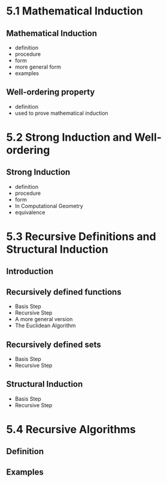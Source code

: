 # 5.1 Mathematical Induction
## Mathematical Induction
- definition
- procedure
- form
- more general form
- examples
## Well-ordering property
- definition
- used to prove mathematical induction
# 5.2 Strong Induction and Well-ordering
## Strong Induction
- definition
- procedure
- form
- In Computational Geometry
- equivalence
# 5.3 Recursive Definitions and Structural Induction
## Introduction
## Recursively defined functions
- Basis Step
- Recursive Step
- A more general version
- The Euclidean Algorithm
## Recursively defined sets
- Basis Step
- Recursive Step
## Structural Induction
- Basis Step
- Recursive Step
# 5.4 Recursive Algorithms
## Definition
## Examples
